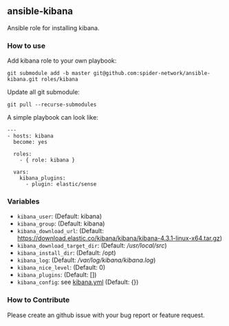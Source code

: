 ## ansible-kibana
Ansible role for installing kibana.

### How to use
Add kibana role to your own playbook:
```
git submodule add -b master git@github.com:spider-network/ansible-kibana.git roles/kibana
```

Update all git submodule:
```
git pull --recurse-submodules
```

A simple playbook can look like:

```
---
- hosts: kibana
  become: yes

  roles:
    - { role: kibana }

  vars:
    kibana_plugins:
      - plugin: elastic/sense
```


### Variables
* `kibana_user`: (Default: kibana)
* `kibana_group`: (Default: kibana)
* `kibana_download_url`: (Default: https://download.elastic.co/kibana/kibana/kibana-4.3.1-linux-x64.tar.gz)
* `kibana_download_target_dir`: (Default: */usr/local/src*)
* `kibana_install_dir`: (Default: /opt)
* `kibana_log`: (Default: */var/log/kibana/kibana.log*)
* `kibana_nice_level`: (Default: 0)
* `kibana_plugins`: (Default: [])
* `kibana_config`: see [kibana.yml](https://github.com/elastic/kibana/blob/master/docs/kibana-yml.asciidoc) (Default: {})

### How to Contribute
Please create an github issue with your bug report or feature request.
